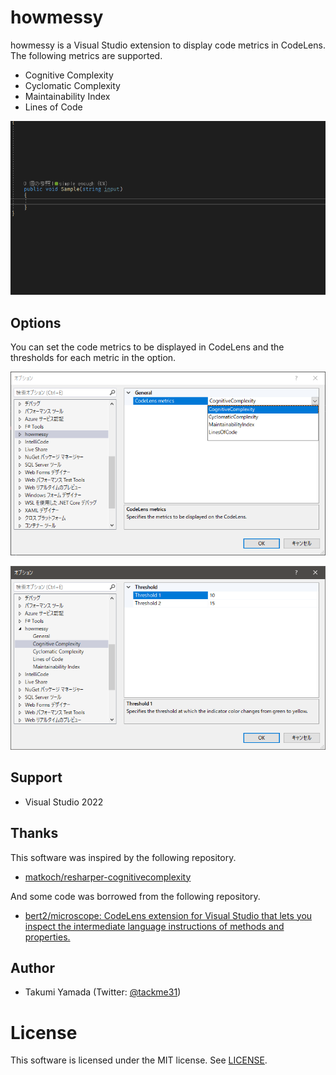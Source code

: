 # howmessy
howmessy is a Visual Studio extension to display code metrics in CodeLens. The following metrics are supported.

- Cognitive Complexity
- Cyclomatic Complexity
- Maintainability Index
- Lines of Code

![demo](./img/demo.gif)

## Options
You can set the code metrics to be displayed in CodeLens and the thresholds for each metric in the option.

![demo](./img/general-option.png)

![demo](./img/threshold-option.png)

## Support

- Visual Studio 2022

## Thanks

This software was inspired by the following repository.

- [matkoch/resharper-cognitivecomplexity](https://github.com/matkoch/resharper-cognitivecomplexity)

And some code was borrowed from the following repository.

- [bert2/microscope: CodeLens extension for Visual Studio that lets you inspect the intermediate language instructions of methods and properties.](https://github.com/bert2/microscope)

## Author

- Takumi Yamada (Twitter: [@tackme31](https://twitter.com/tackme31))

# License
This software is licensed under the MIT license. See [LICENSE](./LICENSE).